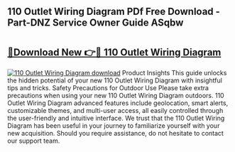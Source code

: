 ## 110 Outlet Wiring Diagram PDf Free Download - Part-DNZ Service Owner Guide ASqbw

# <h2><a href="http://dfr4vy.blite.top/?on=110+Outlet+Wiring+Diagram">🔗Download New 👉🔴 110 Outlet Wiring Diagram</a></h2>

[![110 Outlet Wiring Diagram download](https://i.imgur.com/lujVjoI.png)](http://dfr4vy.blite.top/?on=110+Outlet+Wiring+Diagram)
Product Insights This guide unlocks the hidden potential of your new 110 Outlet Wiring Diagram with insightful tips and tricks. Safety Precautions for Outdoor Use Please take extra precautions when using your new 110 Outlet Wiring Diagram outdoors. 110 Outlet Wiring Diagram advanced features include geolocation, smart alerts, customizable themes, and multi-user access, all easily controlled through the user-friendly and intuitive interface. We trust that the 110 Outlet Wiring Diagram has been useful in your journey to familiarize yourself with your new acquisition. Should you require assistance, do not hesitate to contact our support team.
